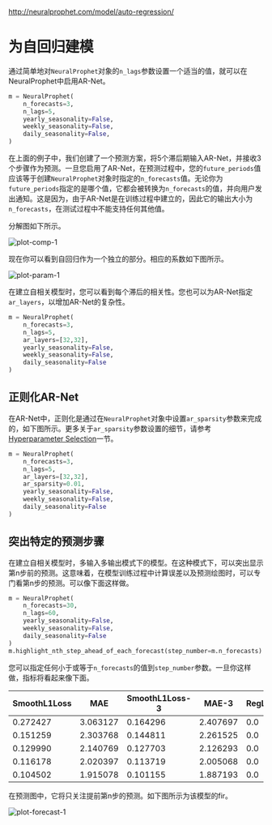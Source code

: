http://neuralprophet.com/model/auto-regression/

# 为自回归建模

通过简单地对`NeuralProphet`对象的`n_lags`参数设置一个适当的值，就可以在NeuralProphet中启用AR-Net。

```python
m = NeuralProphet(
    n_forecasts=3,
    n_lags=5,
    yearly_seasonality=False,
    weekly_seasonality=False,
    daily_seasonality=False,
)
```

在上面的例子中，我们创建了一个预测方案，将5个滞后期输入AR-Net，并接收3个步骤作为预测。一旦您启用了AR-Net，在预测过程中，您的`future_periods`值应该等于创建`NeuralProphet`对象时指定的`n_forecasts`值。无论你为`future_periods`指定的是哪个值，它都会被转换为`n_forecasts`的值，并向用户发出通知。这是因为，由于AR-Net是在训练过程中建立的，因此它的输出大小为`n_forecasts`，在测试过程中不能支持任何其他值。

分解图如下所示。

![plot-comp-1](http://neuralprophet.com/images/plot_comp_ar_1.png)

现在你可以看到自回归作为一个独立的部分。相应的系数如下图所示。

![plot-param-1](http://neuralprophet.com/images/plot_param_ar_1.png)

在建立自相关模型时，您可以看到每个滞后的相关性。您也可以为AR-Net指定`ar_layers`，以增加AR-Net的复杂性。

```python
m = NeuralProphet(
    n_forecasts=3,
    n_lags=5,
    ar_layers=[32,32],
    yearly_seasonality=False,
    weekly_seasonality=False,
    daily_seasonality=False
)
```

## 正则化AR-Net

在AR-Net中，正则化是通过在`NeuralProphet`对象中设置`ar_sparsity`参数来完成的，如下图所示。更多关于`ar_sparsity`参数设置的细节，请参考[Hyperparameter Selection](http://neuralprophet.com/hyperparameter-selection/#regularization-related-parameters)一节。

```python
m = NeuralProphet(
    n_forecasts=3,
    n_lags=5,
    ar_layers=[32,32],
    ar_sparsity=0.01,
    yearly_seasonality=False,
    weekly_seasonality=False,
    daily_seasonality=False
)
```

## 突出特定的预测步骤

在建立自相关模型时，多输入多输出模式下的模型。在这种模式下，可以突出显示第n步前的预测。这意味着，在模型训练过程中计算误差以及预测绘图时，可以专门看第n步的预测。可以像下面这样做。

```python
m = NeuralProphet(
    n_forecasts=30,
    n_lags=60,
    yearly_seasonality=False,
    weekly_seasonality=False,
    daily_seasonality=False
)
m.highlight_nth_step_ahead_of_each_forecast(step_number=m.n_forecasts)
```

您可以指定任何小于或等于`n_forecasts`的值到`step_number`参数。一旦你这样做，指标将看起来像下面。

| SmoothL1Loss | MAE      | SmoothL1Loss-3 | MAE-3    | RegLoss |
| ------------ | -------- | -------------- | -------- | ------- |
| 0.272427     | 3.063127 | 0.164296       | 2.407697 | 0.0     |
| 0.151259     | 2.303768 | 0.144811       | 2.261525 | 0.0     |
| 0.129990     | 2.140769 | 0.127703       | 2.126293 | 0.0     |
| 0.116178     | 2.020397 | 0.113719       | 2.005068 | 0.0     |
| 0.104502     | 1.915078 | 0.101155       | 1.887193 | 0.0     |



在预测图中，它将只关注提前第n步的预测。如下图所示为该模型的fir。

![plot-forecast-1](http://neuralprophet.com/images/plot_forecast_ar_1.png)